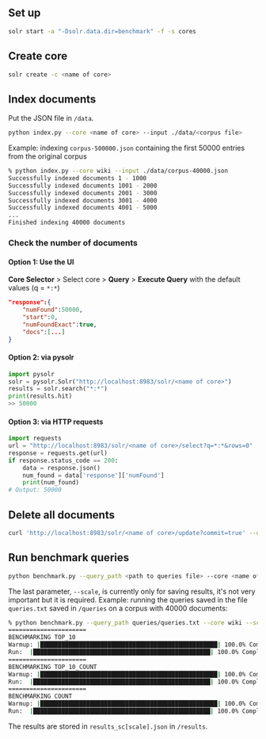## Set up
```bash
solr start -a "-Dsolr.data.dir=benchmark" -f -s cores
```

## Create core
```bash
solr create -c <name of core>
```

## Index documents
Put the JSON file in <code>/data</code>.
```bash
python index.py --core <name of core> --input ./data/<corpus file>
```
Example: indexing <code>corpus-500000.json</code> containing the first 50000 entries from the original corpus
```bash
% python index.py --core wiki --input ./data/corpus-40000.json 
Successfully indexed documents 1 - 1000
Successfully indexed documents 1001 - 2000
Successfully indexed documents 2001 - 3000
Successfully indexed documents 3001 - 4000
Successfully indexed documents 4001 - 5000
...
Finished indexing 40000 documents
```

### Check the number of documents
#### Option 1: Use the UI
**Core Selector** > Select core > **Query** > **Execute Query** with the default values (q = <code>\*:\*</code>)
```JSON
"response":{
    "numFound":50000,
    "start":0,
    "numFoundExact":true,
    "docs":[...]
}
```
#### Option 2: via pysolr
```Python
import pysolr
solr = pysolr.Solr("http://localhost:8983/solr/<name of core>")
results = solr.search("*:*")
print(results.hit)
>> 50000
```
#### Option 3: via HTTP requests
```Python
import requests
url = "http://localhost:8983/solr/<name of core>/select?q=*:*&rows=0"
response = requests.get(url)
if response.status_code == 200:
    data = response.json()
    num_found = data['response']['numFound']
    print(num_found)
# Output: 50000
```

## Delete all documents
```bash
curl 'http://localhost:8983/solr/<name of core>/update?commit=true' --data '<delete><query>*:*</query></delete>'
```

## Run benchmark queries
```bash
python benchmark.py --query_path <path to queries file> --core <name of core> --scale <size of corpus>
```
The last parameter, <code>--scale</code>, is currently only for saving results, it's not very important but it is required.
Example: running the queries saved in the file <code>queries.txt</code> saved in <code>/queries</code> on a corpus with 40000 documents:
```bash
% python benchmark.py --query_path queries/queries.txt --core wiki --scale 40000
======================
BENCHMARKING TOP_10
Warmup: |██████████████████████████████████████████████████| 100.0% Complete
Run:  |██████████████████████████████████████████████████| 100.0% Complete
======================
BENCHMARKING TOP_10_COUNT
Warmup: |██████████████████████████████████████████████████| 100.0% Complete
Run:  |██████████████████████████████████████████████████| 100.0% Complete
======================
BENCHMARKING COUNT
Warmup: |██████████████████████████████████████████████████| 100.0% Complete
Run:  |██████████████████████████████████████████████████| 100.0% Complete
```
The results are stored in <code>results_sc[scale].json</code> in <code>/results</code>.